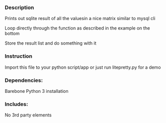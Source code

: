 <h3>Description</h3>
<p>Prints out sqlite result of all the valuesin a nice matrix similar to mysql cli</p>
<p>Loop directly through the function as described in the example on the bottom</p>
<p>Store the result list and do something with it</p>

<h3>Instruction</h3>
<p>Import this file to your python script/app or just run litepretty.py for a demo</p>

<h3>Dependencies:</h3>
<p>Barebone Python 3 installation</p>

<h3>Includes:</h3>
<p>No 3rd party elements</p>
